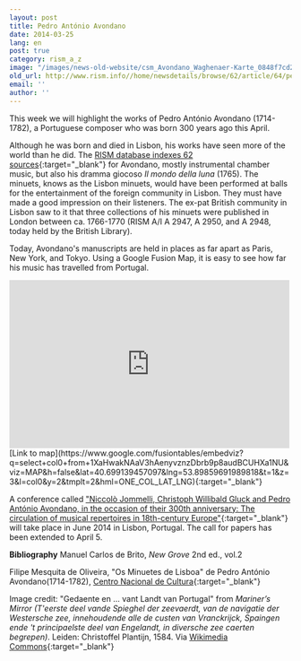 ```yaml
---
layout: post
title: Pedro António Avondano
date: 2014-03-25
lang: en
post: true
category: rism_a_z
image: "/images/news-old-website/csm_Avondano_Waghenaer-Karte_0848f7cd20.jpg"
old_url: http://www.rism.info//home/newsdetails/browse/62/article/64/pedro-antonio-avondano.html
email: ''
author: ''
---
```



This week we will highlight the works of Pedro António Avondano (1714-1782), a Portuguese composer who was born 300 years ago this April.

Although he was born and died in Lisbon, his works have seen more of the world than he did. The [RISM database indexes 62 sources](https://opac.rism.info/search?View=rism&author=Pedro+Ant%C3%B3nio+Avondano){:target="_blank"} for Avondano, mostly instrumental chamber music, but also his dramma giocoso _Il mondo della luna_ (1765). The minuets, knows as the Lisbon minuets, would have been performed at balls for the entertainment of the foreign community in Lisbon. They must have made a good impression on their listeners. The ex-pat British community in Lisbon saw to it that three collections of his minuets were published in London between ca. 1766-1770 (RISM A/I A 2947, A 2950, and A 2948, today held by the British Library).

Today, Avondano's manuscripts are held in places as far apart as Paris, New York, and Tokyo. Using a Google Fusion Map, it is easy to see how far his music has travelled from Portugal.

<iframe width="500" height="300" scrolling="no" frameborder="no" src="https://www.google.com/fusiontables/embedviz?q=select+col0+from+1XaHwakNAaV3hAenyvznzDbrb9p8audBCUHXa1NU&amp;viz=MAP&amp;h=false&amp;lat=40.699139457097&amp;lng=53.89859691989818&amp;t=1&amp;z=2&amp;l=col0&amp;y=2&amp;tmplt=2&amp;hml=ONE_COL_LAT_LNG"></iframe>
[Link to map](https://www.google.com/fusiontables/embedviz?q=select+col0+from+1XaHwakNAaV3hAenyvznzDbrb9p8audBCUHXa1NU&viz=MAP&h=false&lat=40.699139457097&lng=53.89859691989818&t=1&z=3&l=col0&y=2&tmplt=2&hml=ONE_COL_LAT_LNG){:target="_blank"}

A conference called ["Niccolò Jommelli, Christoph Willibald Gluck and Pedro António Avondano, in the occasion of their 300th anniversary: The circulation of musical repertoires in 18th-century Europe"](http://musicologyconferences.xevents.sas.ac.uk/event/show/12702){:target="_blank"} will take place in June 2014 in Lisbon, Portugal. The call for papers has been extended to April 5.





**Bibliography**
Manuel Carlos de Brito, _New Grove_ 2nd ed., vol.2

Filipe Mesquita de Oliveira, "Os Minuetes de Lisboa" de Pedro António Avondano(1714-1782), [Centro Nacional de Cultura](http://www.e-cultura.pt/DestaqueCulturalDisplay.aspx?ID=587){:target="_blank"}

Image credit: "Gedaente en ... vant Landt van Portugal" from _Mariner’s Mirror (T'eerste deel vande Spieghel der zeevaerdt, van de navigatie der Westersche zee, innehoudende alle de custen van Vranckrijck, Spaingen ende 't principaelste deel van Engelandt, in diversche zee caerten begrepen)_. Leiden: Christoffel Plantijn, 1584. Via [Wikimedia Commons](http://commons.wikimedia.org/wiki/File%3A1584_Portugal_Waghenaer.jpg){:target="_blank"}



<script type="text/javascript">var switchTo5x=true;</script><script type="text/javascript" src="http://w.sharethis.com/button/buttons.js"></script><script type="text/javascript">stLight.options({publisher: "9b601438-1ce1-49d8-bfd7-9cff5df54c17", doNotHash: false, doNotCopy: false, hashAddressBar: false});</script>
